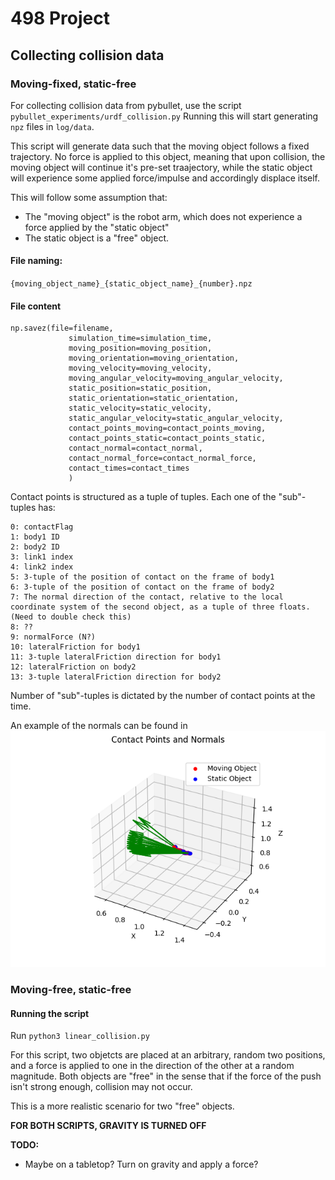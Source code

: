 # 498 Project

## Collecting collision data
### **Moving-fixed, static-free**
For collecting collision data from pybullet, use the script `pybullet_experiments/urdf_collision.py`
Running this will start generating `npz` files in `log/data`.

This script will generate data such that the moving object follows a fixed trajectory. No force is applied to this object, meaning that upon collision, the moving object will continue it's pre-set traajectory, while the static object will experience some applied force/impulse and accordingly displace itself.

This will follow some assumption that:
- The "moving object" is the robot arm, which does not experience a force applied by the "static object"
- The static object is a "free" object.

#### **File naming:**
`{moving_object_name}_{static_object_name}_{number}.npz`

#### **File content**
```
np.savez(file=filename,
             simulation_time=simulation_time,
             moving_position=moving_position,
             moving_orientation=moving_orientation,
             moving_velocity=moving_velocity,
             moving_angular_velocity=moving_angular_velocity,
             static_position=static_position,
             static_orientation=static_orientation,
             static_velocity=static_velocity,
             static_angular_velocity=static_angular_velocity,
             contact_points_moving=contact_points_moving,
             contact_points_static=contact_points_static,
             contact_normal=contact_normal,
             contact_normal_force=contact_normal_force,
             contact_times=contact_times
             )
``` 

Contact points is structured as a tuple of tuples. Each one of the "sub"-tuples has:
```
0: contactFlag
1: body1 ID
2: body2 ID
3: link1 index
4: link2 index
5: 3-tuple of the position of contact on the frame of body1
6: 3-tuple of the position of contact on the frame of body2
7: The normal direction of the contact, relative to the local coordinate system of the second object, as a tuple of three floats. (Need to double check this)
8: ??
9: normalForce (N?)
10: lateralFriction for body1
11: 3-tuple lateralFriction direction for body1
12: lateralFriction on body2
13: 3-tuple lateralFriction direction for body2
```
Number of "sub"-tuples is dictated by the number of contact points at the time.

An example of the normals can be found in ![](figures/normals.png)

### **Moving-free, static-free**

#### **Running the script**
Run `python3 linear_collision.py`

For this script, two objetcts are placed at an arbitrary, random two positions, and a force is applied to one in the direction of the other at a random magnitude. 
Both objects are "free" in the sense that if the force of the push isn't strong enough, collision may not occur.

This is a more realistic scenario for two "free" objects.


**FOR BOTH SCRIPTS, GRAVITY IS TURNED OFF**

**TODO:**
- Maybe on a tabletop? Turn on gravity and apply a force?